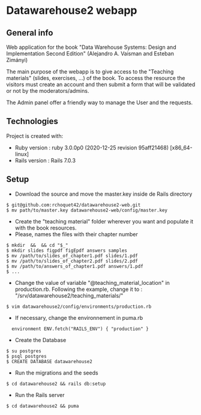 # Datawarehouse2 webapp


## General info
Web application for the book "Data Warehouse Systems:
Design and Implementation
Second Edition" (Alejandro A. Vaisman and Esteban Zimányi)

The main purpose of the webapp is to give access to the "Teaching materials" (slides, exercises, ...) of the book.
To access the resource the visitors must create an account and then submit a form that will be validated or not by the moderators/admins.

The Admin panel offer a friendly  way to manage the User and the requests.


## Technologies
Project is created with:

* Ruby version : ruby 3.0.0p0 (2020-12-25 revision 95aff21468) [x86_64-linux]
* Rails version : Rails 7.0.3

## Setup

* Download the source and move the master.key inside de Rails directory
```
$ git@github.com:rchoquet42/datawarehouse2-web.git 
$ mv path/to/master.key datawarehouse2-web/config/master.key

```


* Create the "teaching material" folder wherever you want and populate it with the book resources.
* Please, names the files with their chapter number
```
$ mkdir  &&  && cd "$_"
$ mkdir slides figpdf figEpdf answers samples
$ mv /path/to/slides_of_chapter1.pdf slides/1.pdf
$ mv /path/to/slides_of_chapter2.pdf slides/2.pdf
$ mv /path/to/answers_of_chapter1.pdf answers/1.pdf
$ ...
```

* Change the value of variable "@teaching_material_location" in production.rb.
Following the example, change it to : "/srv/datawarehouse2/teaching_materials/"
```
$ vim datawarehouse2/config/environments/production.rb

```

* If necessary, change the environnement in puma.rb
```
  environment ENV.fetch("RAILS_ENV") { "production" }
```

* Create the Database
```
$ su postgres
$ psql postgres
$ CREATE DATABASE datawarehouse2

```

* Run the migrations and the seeds
```
$ cd datawarehouse2 && rails db:setup 

```

* Run the Rails server
```
$ cd datawarehouse2 && puma
```



